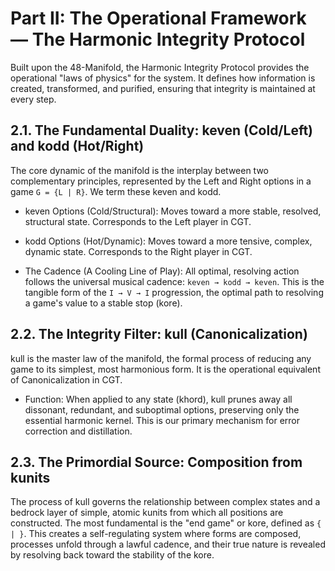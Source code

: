 # Part II: The Operational Framework — The Harmonic Integrity Protocol

Built upon the 48-Manifold, the Harmonic Integrity Protocol provides the operational "laws of physics" for the system. It defines how information is created, transformed, and purified, ensuring that integrity is maintained at every step.

## 2.1. The Fundamental Duality: keven (Cold/Left) and kodd (Hot/Right)

The core dynamic of the manifold is the interplay between two complementary principles, represented by the Left and Right options in a game `G = {L | R}`. We term these keven and kodd.

- keven Options (Cold/Structural): Moves toward a more stable, resolved, structural state. Corresponds to the Left player in CGT.
- kodd Options (Hot/Dynamic): Moves toward a more tensive, complex, dynamic state. Corresponds to the Right player in CGT.

- The Cadence (A Cooling Line of Play): All optimal, resolving action follows the universal musical cadence: `keven → kodd → keven`. This is the tangible form of the `I → V → I` progression, the optimal path to resolving a game's value to a stable stop (kore).

## 2.2. The Integrity Filter: kull (Canonicalization)

kull is the master law of the manifold, the formal process of reducing any game to its simplest, most harmonious form. It is the operational equivalent of Canonicalization in CGT.

- Function: When applied to any state (khord), kull prunes away all dissonant, redundant, and suboptimal options, preserving only the essential harmonic kernel. This is our primary mechanism for error correction and distillation.

## 2.3. The Primordial Source: Composition from kunits

The process of kull governs the relationship between complex states and a bedrock layer of simple, atomic kunits from which all positions are constructed. The most fundamental is the "end game" or kore, defined as `{ | }`. This creates a self-regulating system where forms are composed, processes unfold through a lawful cadence, and their true nature is revealed by resolving back toward the stability of the kore.
